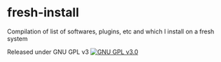 # fresh-install
Compilation of list of softwares, plugins, etc and which I install on a fresh system

Released under GNU GPL v3
[![GNU GPL v3.0](http://www.gnu.org/graphics/gplv3-127x51.png)](http://www.gnu.org/licenses/gpl.html)